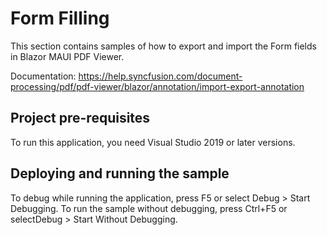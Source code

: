 # Form Filling
This section contains samples of how to export and import the Form fields in Blazor MAUI PDF Viewer.

Documentation: https://help.syncfusion.com/document-processing/pdf/pdf-viewer/blazor/annotation/import-export-annotation

## Project pre-requisites
To run this application, you need Visual Studio 2019 or later versions.

## Deploying and running the sample
To debug while running the application, press F5 or select Debug > Start Debugging. To run the sample without debugging, press Ctrl+F5 or selectDebug > Start Without Debugging.
